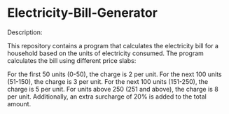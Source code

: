 # Electricity-Bill-Generator
Description:

This repository contains a program that calculates the electricity bill for a household based on the units of electricity consumed. The program calculates the bill using different price slabs:

For the first 50 units (0-50), the charge is 2 per unit.
For the next 100 units (51-150), the charge is 3 per unit.
For the next 100 units (151-250), the charge is 5 per unit.
For units above 250 (251 and above), the charge is 8 per unit.
Additionally, an extra surcharge of 20% is added to the total amount.
